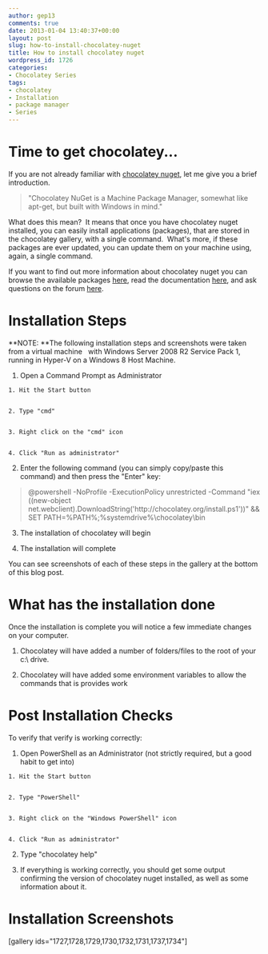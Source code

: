 ```yaml
---
author: gep13
comments: true
date: 2013-01-04 13:40:37+00:00
layout: post
slug: how-to-install-chocolatey-nuget
title: How to install chocolatey nuget
wordpress_id: 1726
categories:
- Chocolatey Series
tags:
- chocolatey
- Installation
- package manager
- Series
---
```


# Time to get chocolatey...


If you are not already familiar with [chocolatey nuget](http://chocolatey.org/), let me give you a brief introduction.


<blockquote>"Chocolatey NuGet is a Machine Package Manager, somewhat like apt-get, but built with Windows in mind."</blockquote>


What does this mean?  It means that once you have chocolatey nuget installed, you can easily install applications (packages), that are stored in the chocolatey gallery, with a single command.  What's more, if these packages are ever updated, you can update them on your machine using, again, a single command.

If you want to find out more information about chocolatey nuget you can browse the available packages [here](http://chocolatey.org/packages), read the documentation [here](https://github.com/chocolatey/chocolatey/wiki), and ask questions on the forum [here](https://groups.google.com/forum/?fromgroups#!forum/chocolatey).


# Installation Steps


**NOTE: **The following installation steps and screenshots were taken from a virtual machine   with Windows Server 2008 R2 Service Pack 1, running in Hyper-V on a Windows 8 Host Machine.



	
  1. Open a Command Prompt as Administrator

	
    1. Hit the Start button

	
    2. Type "cmd"

	
    3. Right click on the "cmd" icon

	
    4. Click "Run as administrator"




	
  2. Enter the following command (you can simply copy/paste this command) and then press the "Enter" key:


<blockquote>@powershell -NoProfile -ExecutionPolicy unrestricted -Command "iex ((new-object net.webclient).DownloadString('http://chocolatey.org/install.ps1'))" && SET PATH=%PATH%;%systemdrive%\chocolatey\bin</blockquote>




	
  3. The installation of chocolatey will begin

	
  4. The installation will complete


You can see screenshots of each of these steps in the gallery at the bottom of this blog post.


# What has the installation done


Once the installation is complete you will notice a few immediate changes on your computer.



	
  1. Chocolatey will have added a number of folders/files to the root of your c:\ drive.

	
  2. Chocolatey will have added some environment variables to allow the commands that is provides work




# Post Installation Checks


To verify that verify is working correctly:



	
  1. Open PowerShell as an Administrator (not strictly required, but a good habit to get into)

	
    1. Hit the Start button

	
    2. Type "PowerShell"

	
    3. Right click on the "Windows PowerShell" icon

	
    4. Click "Run as administrator"




	
  2. Type "chocolatey help"

	
  3. If everything is working correctly, you should get some output confirming the version of chocolatey nuget installed, as well as some information about it.




# Installation Screenshots


[gallery ids="1727,1728,1729,1730,1732,1731,1737,1734"]

